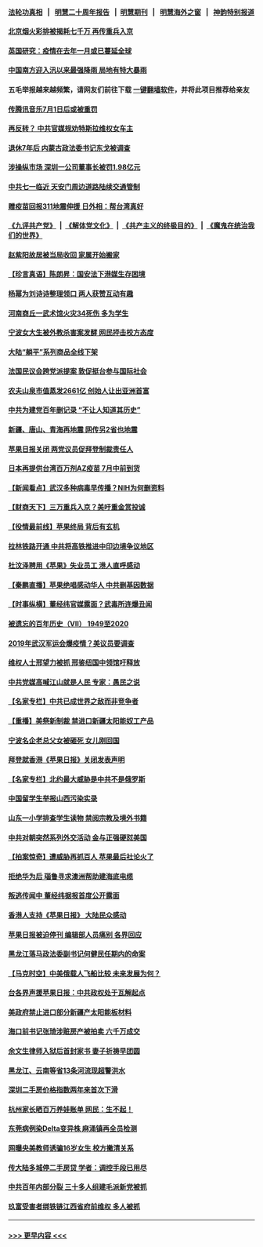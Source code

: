 #### [法轮功真相](https://github.com/gfw-breaker/truth/blob/master/README.md?t=0) &nbsp;&nbsp;|&nbsp;&nbsp; [明慧二十周年报告](https://github.com/gfw-breaker/mh-reports/blob/master/README.md?t=0) &nbsp;&nbsp;|&nbsp;&nbsp;[明慧期刊](https://github.com/gfw-breaker/mh-qikan) &nbsp;&nbsp;|&nbsp;&nbsp; [明慧海外之窗](https://github.com/gfw-breaker/mh-news/blob/master/README.md?t=0) &nbsp;&nbsp;|&nbsp;&nbsp; [神韵特别报道](https://github.com/gfw-breaker/mh-news/blob/master/shenyun.md?t=0)
#### [北京烟火彩排被揭耗七千万 再传重兵入京](../pages/nsc413/n13047182.md?t=06252151) 
#### [英国研究：疫情在去年一月或已蔓延全球](../pages/nsc413/n13047305.md?t=06252151) 
#### [中国南方迎入汛以来最强降雨 局地有特大暴雨](../pages/nsc413/n13046915.md?t=06252151) 
#### 五毛举报越来越频繁，请网友们前往下载 [一键翻墙软件](https://github.com/gfw-breaker/ssr-accounts)，并将此项目推荐给亲友
#### [传腾讯音乐7月1日后或被重罚](../pages/nsc413/n13046864.md?t=06252151) 
#### [再反转？ 中共官媒规劝特斯拉维权女车主](../pages/nsc413/n13046925.md?t=06252151) 
#### [退休7年后 内蒙古政法委书记东戈被调查](../pages/nsc413/n13046852.md?t=06252151) 
#### [涉操纵市场 深圳一公司董事长被罚1.98亿元](../pages/nsc413/n13046742.md?t=06252151) 
#### [中共七一临近 天安门周边道路陆续交通管制](../pages/nsc413/n13046619.md?t=06252151) 
#### [赠疫苗回报311地震伸援 日外相：帮台湾真好](../pages/nsc413/n13046765.md?t=06252151) 
#### [《九评共产党》](https://github.com/begood0513/9ping.md/blob/master/README.md) &nbsp;|&nbsp; [《解体党文化》](../../../../jtdwh.md/blob/master/README.md)  &nbsp;|&nbsp; [《共产主义的终极目的》](../../../../gczydzjmd.md/blob/master/README.md) &nbsp;|&nbsp; [《魔鬼在统治我们的世界》](../../../../mgztzwmdsj.md/blob/master/README.md) 
#### [赵紫阳故居被当局收回 家属开始搬家](../pages/nsc413/n13046540.md?t=06252151) 
#### [【珍言真语】陈朗昇：国安法下港媒生存困境](../pages/nsc413/n13044183.md?t=06252151) 
#### [杨幂为刘诗诗整理领口 两人获赞互动有趣](../pages/nsc413/n13045902.md?t=06252151) 
#### [河南商丘一武术馆火灾34死伤 多为学生](../pages/nsc413/n13046043.md?t=06252151) 
#### [宁波女大生被外教杀害案发酵 网民抨击校方态度](../pages/nsc413/n13046171.md?t=06252151) 
#### [大陆“躺平”系列商品全线下架](../pages/nsc413/n13046237.md?t=06252151) 
#### [法国民议会跨党派提案 敦促挺台参与国际社会](../pages/nsc413/n13046246.md?t=06252151) 
#### [农夫山泉市值蒸发2661亿 创始人让出亚洲首富](../pages/nsc413/n13046059.md?t=06252151) 
#### [中共为建党百年删记录 “不让人知道其历史”](../pages/nsc413/n13046141.md?t=06252151) 
#### [新疆、唐山、青海再地震 网传另2省也地震](../pages/nsc413/n13046180.md?t=06252151) 
#### [苹果日报关闭 两党议员促拜登制裁责任人](../pages/nsc413/n13046111.md?t=06252151) 
#### [日本再提供台湾百万剂AZ疫苗 7月中前到货](../pages/nsc413/n13046148.md?t=06252151) 
#### [【新闻看点】武汉多种病毒早传播？NIH为何删资料](../pages/nsc413/n13045778.md?t=06252151) 
#### [【财商天下】三万重兵入京？美吁重金赏投诚](../pages/nsc413/n13045139.md?t=06252151) 
#### [【役情最前线】苹果终局 背后有玄机](../pages/nsc413/n13045798.md?t=06252151) 
#### [拉林铁路开通 中共将高铁推进中印边境争议地区](../pages/nsc413/n13045737.md?t=06252151) 
#### [杜汶泽聘用《苹果》失业员工 港人直呼感动](../pages/nsc413/n13045511.md?t=06252151) 
#### [【秦鹏直播】苹果绝唱感动华人 中共删基因数据](../pages/nsc413/n13045812.md?t=06252151) 
#### [【时事纵横】董经纬官媒露面？武毒所连爆丑闻](../pages/nsc413/n13045773.md?t=06252151) 
#### [被遗忘的百年历史（VII） 1949至2020](../pages/nsc413/n13001762.md?t=06252151) 
#### [2019年武汉军运会爆疫情？美议员要调查](../pages/nsc413/n13045539.md?t=06252151) 
#### [维权人士邢望力被抓 邢鉴纽国中领馆吁释放](../pages/nsc413/n13044328.md?t=06252151) 
#### [中共党媒高喊江山就是人民 专家：愚民之说](../pages/nsc413/n13045460.md?t=06252151) 
#### [【名家专栏】中共已成世界之敌而非竞争者](../pages/nsc413/n13044901.md?t=06252151) 
#### [【重播】美祭新制裁 禁进口新疆太阳能奴工产品](../pages/nsc413/n13045613.md?t=06252151) 
#### [宁波名企老总父女被砸死 女儿刚回国](../pages/nsc413/n13045514.md?t=06252151) 
#### [拜登就香港《苹果日报》关闭发表声明](../pages/nsc413/n13045469.md?t=06252151) 
#### [【名家专栏】北约最大威胁是中共不是俄罗斯](../pages/nsc413/n13044903.md?t=06252151) 
#### [中国留学生举报山西污染实录](../pages/nsc413/n13044676.md?t=06252151) 
#### [山东一小学排查学生读物 禁阅宗教及境外书籍](../pages/nsc413/n13045489.md?t=06252151) 
#### [中共对朝突然系列外交活动 金与正强硬怼美国](../pages/nsc413/n13045363.md?t=06252151) 
#### [【拍案惊奇】遭威胁再抓百人 苹果最后社论火了](../pages/nsc413/n13043678.md?t=06252151) 
#### [拒绝华为后 瑙鲁寻求澳洲帮助建海底电缆](../pages/nsc413/n13045290.md?t=06252151) 
#### [叛逃传闻中 董经纬据报首度公开露面](../pages/nsc413/n13045257.md?t=06252151) 
#### [香港人支持《苹果日报》 大陆民众感动](../pages/nsc413/n13045089.md?t=06252151) 
#### [苹果日报被迫停刊 编辑部人员痛别 各界回应](../pages/nsc413/n13045075.md?t=06252151) 
#### [黑龙江落马政法委副书记何健民任期内的命案](../pages/nsc413/n13041837.md?t=06252151) 
#### [【马克时空】中美俄载人飞船比较 未来发展为何？](../pages/nsc413/n13044640.md?t=06252151) 
#### [台各界声援苹果日报：中共政权处于瓦解起点](../pages/nsc413/n13044176.md?t=06252151) 
#### [美政府禁止进口部分新疆产太阳能板材料](../pages/nsc413/n13043308.md?t=06252151) 
#### [海口前书记张琦涉赃房产被拍卖 六千万成交](../pages/nsc413/n13044475.md?t=06252151) 
#### [余文生律师入狱后首封家书 妻子祈祷早团圆](../pages/nsc413/n13044599.md?t=06252151) 
#### [黑龙江、云南等省13条河流现超警洪水](../pages/nsc413/n13044308.md?t=06252151) 
#### [深圳二手房价格指数两年来首次下滑](../pages/nsc413/n13044272.md?t=06252151) 
#### [杭州家长晒百万养娃账单 网民：生不起！](../pages/nsc413/n13044310.md?t=06252151) 
#### [东莞病例染Delta变异株 麻涌镇再全员检测](../pages/nsc413/n13043786.md?t=06252151) 
#### [网曝央美教师诱骗16岁女生 校方撇清关系](../pages/nsc413/n13044092.md?t=06252151) 
#### [传大陆多城停二手房贷 学者：调控手段已用尽](../pages/nsc413/n13043501.md?t=06252151) 
#### [中共百年内部分裂 三十多人组建毛派新党被抓](../pages/nsc413/n13044023.md?t=06252151) 
#### [玖富受害者绑铁链江西省府前维权 多人被抓](../pages/nsc413/n13042928.md?t=06252151) 

----
#### [ >>> 更早内容 <<< ](../indexes/nsc413-earlier.md)
